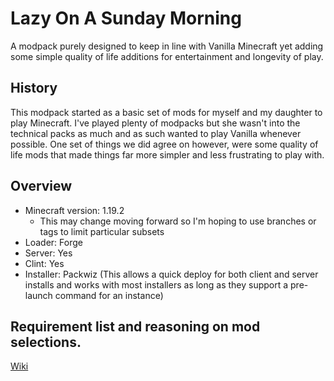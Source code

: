 # Lazy On A Sunday Morning

A modpack purely designed to keep in line with Vanilla Minecraft yet adding some simple quality of life additions for entertainment and longevity of play.

## History

This modpack started as a basic set of mods for myself and my daughter to play Minecraft. I've played plenty of modpacks but she wasn't into the technical packs as much and as such wanted to play Vanilla whenever possible. One set of things we did agree on however, were some quality of life mods that made things far more simpler and less frustrating to play with.

## Overview

* Minecraft version: 1.19.2
  * This may change moving forward so I'm hoping to use branches or tags to limit particular subsets
* Loader: Forge
* Server: Yes
* Clint: Yes
* Installer: Packwiz (This allows a quick deploy for both client and server installs and works with most installers as long as they support a pre-launch command for an instance)

## Requirement list and reasoning on mod selections.

[Wiki](../../wiki)
